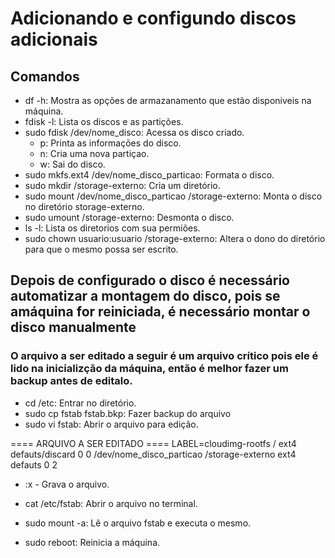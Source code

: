 # Adicionando e configundo discos adicionais

## Comandos

* df -h: Mostra as opções de armazanamento que estão disponiveis na máquina.
* fdisk -l: Lista os discos e as partições.
* sudo fdisk /dev/nome_disco: Acessa os disco criado.
    * p: Printa as informações do disco.
    * n: Cria uma nova partiçao.
    * w: Sai do disco.
* sudo mkfs.ext4 /dev/nome_disco_particao: Formata o disco.
* sudo mkdir /storage-externo: Cria um diretório.
* sudo mount /dev/nome_disco_particao /storage-externo: Monta o disco no diretório storage-externo.
* sudo umount /storage-externo: Desmonta o disco.
* ls -l: Lista os diretorios com sua permiões.
* sudo chown usuario:usuario /storage-externo: Altera o dono do diretório para que o mesmo possa ser escrito.


## Depois de configurado o disco é necessário automatizar a montagem do disco, pois se amáquina for reiniciada, é necessário montar o disco manualmente

### O arquivo a ser editado a seguir é um arquivo crítico pois ele é lido na inicializção da máquina, então é melhor fazer um backup antes de editalo.

* cd /etc: Entrar no diretório.
* sudo cp fstab fstab.bkp: Fazer backup do arquivo
* sudo vi fstab: Abrir o arquivo para edição.

==== ARQUIVO A SER EDITADO ====
LABEL=cloudimg-rootfs       /                   ext4    defauts/discard     0 0
/dev/nome_disco_particao    /storage-externo    ext4    defauts             0 2
* :x - Grava o arquivo.

* cat /etc/fstab: Abrir o arquivo no terminal.
* sudo mount -a: Lê o arquivo fstab e executa o mesmo.
* sudo reboot: Reinicia a máquina.